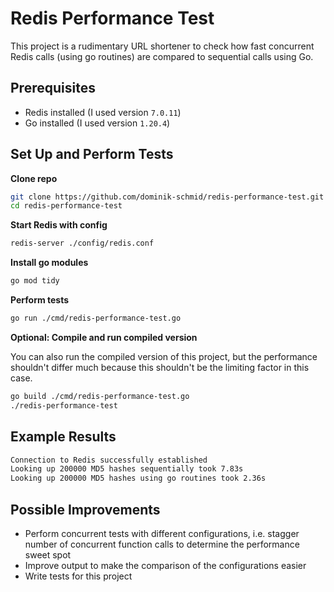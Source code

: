 # Redis Performance Test

This project is a rudimentary URL shortener to check how fast concurrent Redis calls (using go routines) are compared to sequential calls using Go.

## Prerequisites

- Redis installed (I used version `7.0.11`)
- Go installed (I used version `1.20.4`)

## Set Up and Perform Tests

**Clone repo**

```bash
git clone https://github.com/dominik-schmid/redis-performance-test.git
cd redis-performance-test
```

**Start Redis with config**

```bash
redis-server ./config/redis.conf
```

**Install go modules**

```bash
go mod tidy
```

**Perform tests**

```bash
go run ./cmd/redis-performance-test.go
```

**Optional: Compile and run compiled version**

You can also run the compiled version of this project, but the performance shouldn't differ much because this shouldn't be the limiting factor in this case.

```bash
go build ./cmd/redis-performance-test.go
./redis-performance-test
```

## Example Results

```bash
Connection to Redis successfully established
Looking up 200000 MD5 hashes sequentially took 7.83s
Looking up 200000 MD5 hashes using go routines took 2.36s
```

## Possible Improvements

- Perform concurrent tests with different configurations, i.e. stagger number of concurrent function calls to determine the performance sweet spot
- Improve output to make the comparison of the configurations easier
- Write tests for this project
